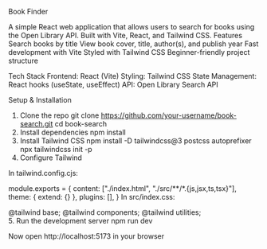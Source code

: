 Book Finder

A simple React web application that allows users to search for books using the Open Library API. Built with Vite, React, and Tailwind CSS.
Features
Search books by title
View book cover, title, author(s), and publish year
Fast development with Vite
Styled with Tailwind CSS
Beginner-friendly project structure

Tech Stack
Frontend: React (Vite)
Styling: Tailwind CSS
State Management: React hooks (useState, useEffect)
API: Open Library Search API

Setup & Installation
1. Clone the repo
   git clone https://github.com/your-username/book-search.git
   cd book-search
2. Install dependencies
   npm install
3. Install Tailwind CSS
   npm install -D tailwindcss@3 postcss autoprefixer
   npx tailwindcss init -p
4. Configure Tailwind

 In tailwind.config.cjs:

  module.exports = {
  content: ["./index.html", "./src/**/*.{js,jsx,ts,tsx}"],
  theme: { extend: {} },
  plugins: [],
    }
  In src/index.css:

  @tailwind base;
  @tailwind components;
  @tailwind utilities;  
5. Run the development server
  npm run dev

  Now open http://localhost:5173 in your browser



